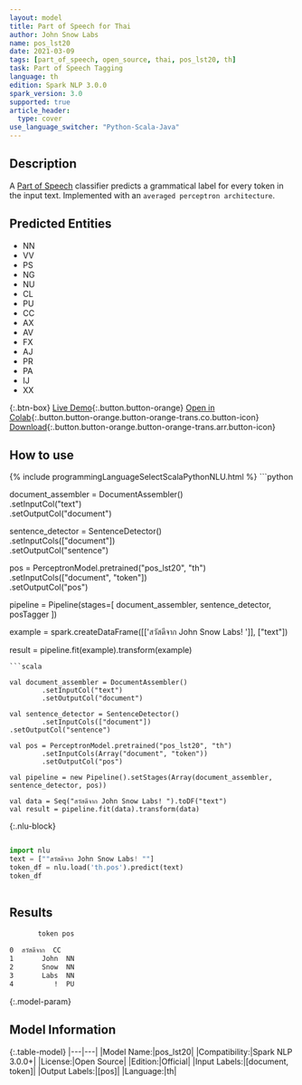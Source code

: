 ```yaml
---
layout: model
title: Part of Speech for Thai
author: John Snow Labs
name: pos_lst20
date: 2021-03-09
tags: [part_of_speech, open_source, thai, pos_lst20, th]
task: Part of Speech Tagging
language: th
edition: Spark NLP 3.0.0
spark_version: 3.0
supported: true
article_header:
  type: cover
use_language_switcher: "Python-Scala-Java"
---
```


## Description

A [Part of Speech](https://en.wikipedia.org/wiki/Part_of_speech) classifier predicts a grammatical label for every token in the input text. Implemented with an `averaged perceptron architecture`.

## Predicted Entities

- NN
- VV
- PS
- NG
- NU
- CL
- PU
- CC
- AX
- AV
- FX
- AJ
- PR
- PA
- IJ
- XX

{:.btn-box}
[Live Demo](https://demo.johnsnowlabs.com/public/GRAMMAR_EN/){:.button.button-orange}
[Open in Colab](https://colab.research.google.com/github/JohnSnowLabs/spark-nlp-workshop/blob/master/tutorials/streamlit_notebooks/GRAMMAR_EN.ipynb){:.button.button-orange.button-orange-trans.co.button-icon}
[Download](https://s3.amazonaws.com/auxdata.johnsnowlabs.com/public/models/pos_lst20_th_3.0.0_3.0_1615292399291.zip){:.button.button-orange.button-orange-trans.arr.button-icon}

## How to use



<div class="tabs-box" markdown="1">
{% include programmingLanguageSelectScalaPythonNLU.html %}
```python

document_assembler = DocumentAssembler() \
  .setInputCol("text") \
  .setOutputCol("document")

sentence_detector = SentenceDetector() \
  .setInputCols(["document"]) \
  .setOutputCol("sentence")

pos = PerceptronModel.pretrained("pos_lst20", "th") \
  .setInputCols(["document", "token"]) \
  .setOutputCol("pos")

pipeline = Pipeline(stages=[
  document_assembler,
  sentence_detector,
  posTagger
])

example = spark.createDataFrame([['สวัสดีจาก John Snow Labs! ']], ["text"])

result = pipeline.fit(example).transform(example)


```
```scala

val document_assembler = DocumentAssembler()
        .setInputCol("text")
        .setOutputCol("document")

val sentence_detector = SentenceDetector()
        .setInputCols(["document"])
.setOutputCol("sentence")

val pos = PerceptronModel.pretrained("pos_lst20", "th")
        .setInputCols(Array("document", "token"))
        .setOutputCol("pos")

val pipeline = new Pipeline().setStages(Array(document_assembler, sentence_detector, pos))

val data = Seq("สวัสดีจาก John Snow Labs! ").toDF("text")
val result = pipeline.fit(data).transform(data)

```

{:.nlu-block}
```python

import nlu
text = [""สวัสดีจาก John Snow Labs! ""]
token_df = nlu.load('th.pos').predict(text)
token_df
    
```
</div>

## Results

```bash
       token pos
                
0  สวัสดีจาก  CC
1       John  NN
2       Snow  NN
3       Labs  NN
4          !  PU
```

{:.model-param}
## Model Information

{:.table-model}
|---|---|
|Model Name:|pos_lst20|
|Compatibility:|Spark NLP 3.0.0+|
|License:|Open Source|
|Edition:|Official|
|Input Labels:|[document, token]|
|Output Labels:|[pos]|
|Language:|th|